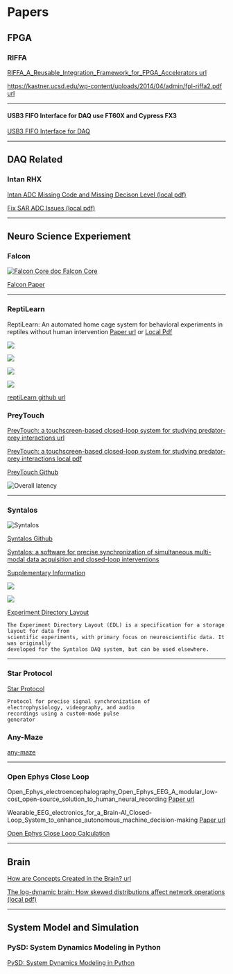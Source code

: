 # Papers

## FPGA

### RIFFA

[RIFFA_A_Reusable_Integration_Framework_for_FPGA_Accelerators url](https://www.researchgate.net/publication/261396774_RIFFA_A_Reusable_Integration_Framework_for_FPGA_Accelerators)

[https://kastner.ucsd.edu/wp-content/uploads/2014/04/admin/fpl-riffa2.pdf url](https://kastner.ucsd.edu/wp-content/uploads/2014/04/admin/fpl-riffa2.pdf)

---

#### USB3 FIFO Interface for DAQ use FT60X and Cypress FX3

[USB3 FIFO Interface for DAQ](./papers/2025/Mroczek_an_universal_MAM_12_2016.pdf)

---

## DAQ Related

### Intan RHX

[Intan ADC Missing Code and Missing Decison Level (local pdf)](papers/2025/Barth_2024_J._Neural_Eng._21_044001.pdf)

[Fix SAR ADC Issues (local pdf)](papers/2025/2012_JETTA_SARADC.pdf)

---

## Neuro Science Experiement

### Falcon

[![Falcon Core doc](./images/2025/Screenshot%20from%202025-02-11%2012-45-35.png) Falcon Core](https://falcon-core.readthedocs.io/en/latest/#)

[Falcon Paper](./papers/2025/Falcon_a_highly_flexible_open-source_software_for_.pdf)

---

### ReptiLearn

ReptiLearn: An automated home cage system for behavioral experiments in reptiles without human intervention [Paper url](https://journals.plos.org/plosbiology/article?id=10.1371/journal.pbio.3002411) or  [Local Pdf](./papers/2025/ReptiLearn.pdf)

![](./images/2025/Screenshot%20from%202025-01-24%2011-20-30.png)

![](./images/2025/Screenshot%20from%202025-01-24%2011-20-51.png)

![](./images/2025/Screenshot%20from%202025-01-24%2011-22-03.png)

![](./images/2025/Screenshot%20from%202025-01-24%2011-22-26.png)

[reptiLearn github url](https://github.com/EvolutionaryNeuralCodingLab/reptiLearn/tree/master)

### PreyTouch

[PreyTouch: a touchscreen-based closed-loop system for studying predator-prey interactions url](https://www.nature.com/articles/s42003-024-07345-5)

[PreyTouch: a touchscreen-based closed-loop system for studying predator-prey interactions local pdf](./papers/2025/PreyTouch-2024.pdf)

[PreyTouch Github](https://github.com/EvolutionaryNeuralCodingLab/PreyTouch)

![Overall latency](./images/2025/Screenshot%20from%202025-01-24%2016-31-14.png)

---

### Syntalos

![Syntalos](./images/2025/Screenshot%20from%202025-02-06%2016-59-16.png)

[Syntalos Github](https://github.com/syntalos/syntalos)

[Syntalos: a software for precise
synchronization of simultaneous multi-
modal data acquisition and closed-loop
interventions](./papers/2025/s41467-025-56081-9.pdf)

[Supplementary Information](./papers/2025/41467_2025_56081_MOESM1_ESM.pdf)

![](./images/2025/Screenshot%20from%202025-02-06%2017-06-03.png)

![](./images/2025/Screenshot%20from%202025-02-06%2017-34-56.png)

[Experiment Directory Layout](https://edl.readthedocs.io/latest/index.html)

    The Experiment Directory Layout (EDL) is a specification for a storage layout for data from
    scientific experiments, with primary focus on neuroscientific data. It was originally
    developed for the Syntalos DAQ system, but can be used elsewhere.

---

### Star Protocol

[Star Protocol](./papers/2025/StarProtocol.pdf)

    Protocol for precise signal synchronization of
    electrophysiology, videography, and audio
    recordings using a custom-made pulse
    generator

### Any-Maze

[any-maze](https://www.any-maze.com/)

---

### Open Ephys Close Loop

Open_Ephys_electroencephalography_Open_Ephys_EEG_A_modular_low-cost_open-source_solution_to_human_neural_recording [Paper url](https://www.researchgate.net/publication/314305186_Open_Ephys_electroencephalography_Open_Ephys_EEG_A_modular_low-cost_open-source_solution_to_human_neural_recording)

Wearable_EEG_electronics_for_a_Brain-AI_Closed-Loop_System_to_enhance_autonomous_machine_decision-making [Paper url](https://www.researchgate.net/publication/360954933_Wearable_EEG_electronics_for_a_Brain-AI_Closed-Loop_System_to_enhance_autonomous_machine_decision-making)

[Open Ephys Close Loop Calculation](subtitles/close_loop_experiment.md)

---

## Brain

[How are Concepts Created in the Brain? url](https://sapienlabs.org/lab-talk/how-are-concepts-created-in-the-brain/)

[The log-dynamic brain: How skewed distributions affect network operations (local pdf)](./papers/2025/BuzsakiMizusekiNRN.pdf)

---

## System Model and Simulation

### PySD: System Dynamics Modeling in Python

[PySD: System Dynamics Modeling in Python](./papers/2025/PySD%20System%20Dynamics%20Modeling%20in%20Python.pdf)
